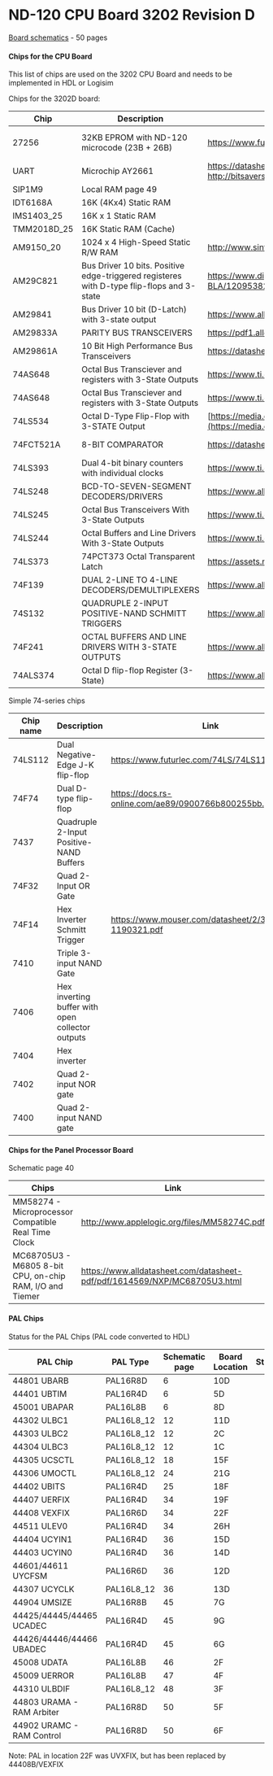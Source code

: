 # ND-120 CPU Board 3202 Revision D #

[Board schematics](3202-REV-D-OCT-87-600DPI.pdf) - 50 pages

#### Chips for the CPU Board ####

This list of chips are used on the 3202 CPU Board and needs to be implemented in HDL or Logisim

Chips for the 3202D board:

| Chip        | Description                                              | Link                                                                          |  Status                   |
|-------------|----------------------------------------------------------|-------------------------------------------------------------------------------|---------------------------|
| 27256       | 32KB EPROM with ND-120 microcode (23B + 26B)             | https://www.futurlec.com/Memory/27256_Datasheet.shtml                         | EPROM content secured     |
| UART        | Microchip AY2661                                         | https://datasheetspdf.com/pdf-file/1412058/SMSC/COM2661-3/1 http://bitsavers.org/components/microchipTechnology/_dataBooks/1990_Microchip_Data_Book.pdf |Not started |
| SIP1M9      | Local RAM page 49                                        | |
| IDT6168A    | 16K (4Kx4) Static RAM                                    | |
| IMS1403_25  | 16K x 1 Static RAM                                       | |
| TMM2018D_25 | 16K Static RAM (Cache)                                   | |
| AM9150_20   | 1024 x 4 High-Speed Static R/W RAM                       | http://www.sintran.com/library/libother/extern/AM9150.pdf |
| AM29C821    | Bus Driver 10 bits. Positive edge-triggered registeres with D-type flip-flops and 3-state| https://www.digikey.com/en/products/detail/rochester-electronics-llc/AM29C821-BLA/12095382 |
| AM29841     | Bus Driver 10 bit (D-Latch) with 3-state output          | https://www.alldatasheet.com/datasheet-pdf/pdf/107079/AMD/AM29841.html | 
| AM29833A    | PARITY BUS TRANSCEIVERS                                  | https://pdf1.alldatasheet.com/datasheet-pdf/view/165880/AMD/AM29833A.html | 
| AM29861A    | 10 Bit High Performance Bus Transceivers                 | https://datasheetspdf.com/datasheet/AM29861.html |
| 74AS648     | Octal Bus Transciever and registers with 3-State Outputs | https://www.ti.com/lit/ds/symlink/sn74als648a.pdf | 
| 74AS648     | Octal Bus Transciever and registers with 3-State Outputs | https://www.ti.com/lit/ds/symlink/sn54as646.pdf| 
| 74LS534     | Octal D-Type Flip-Flop with 3-STATE Output               | [https://media.digikey.com/pdf/Data%20Sheets/Fairchild%20PDFs/DM74LS534.pdf](https://media.digikey.com/pdf/Data%20Sheets/Fairchild%20PDFs/DM74LS534.pdf) | 
| 74FCT521A   | 8-BIT COMPARATOR                                         | https://datasheetspdf.com/pdf-file/1348201/IDT/IDT74FCT521AT/1 | Easy to recreate | 
| 74LS393     | Dual 4-bit binary counters with individual clocks        | https://www.ti.com/lit/ds/symlink/sn74ls390.pdf |
| 74LS248     | BCD-TO-SEVEN-SEGMENT DECODERS/DRIVERS                    | https://www.alldatasheet.com/datasheet-pdf/pdf/5697/MOTOROLA/SN54/74LS248.html | 
| 74LS245     | Octal Bus Transceivers With 3-State Outputs              | https://www.ti.com/lit/ds/symlink/sn74ls245.pdf | Not started |
| 74LS244     | Octal Buffers and Line Drivers With 3-State Outputs      | https://www.ti.com/lit/ds/symlink/sn74ls244.pdf |
| 74LS373     | 74PCT373 Octal Transparent Latch                         | https://assets.nexperia.com/documents/data-sheet/74HC_HCT373.pdf |
| 74F139      | DUAL 2-LINE TO 4-LINE DECODERS/DEMULTIPLEXERS            | https://www.alldatasheet.com/view.jsp?Searchword=SN74S139 |
| 74S132      | QUADRUPLE 2-INPUT POSITIVE-NAND SCHMITT TRIGGERS         | https://www.alldatasheet.com/datasheet-pdf/pdf/27365/TI/SN74S132.html | 
| 74F241      | OCTAL BUFFERS AND LINE DRIVERS WITH 3-STATE OUTPUTS      | https://www.alldatasheet.com/view.jsp?Searchword=SN74S241 | 
| 74ALS374    | Octal D flip-flop Register (3-State)                     | https://www.alldatasheet.com/datasheet-pdf/pdf/15260/PHILIPS/74ALS374.html| |

Simple 74-series chips

| Chip name | Description                                      | Link                                                     |
|-----------|--------------------------------------------------|----------------------------------------------------------|
| 74LS112   | Dual Negative-Edge J-K flip-flop                 | https://www.futurlec.com/74LS/74LS112.shtml              |
| 74F74     | Dual D-type flip-flop                            | https://docs.rs-online.com/ae89/0900766b800255bb.pdf     |
| 7437      | Quadruple 2-Input Positive-NAND Buffers          |
| 74F32     | Quad 2-Input OR Gate                             |
| 74F14     | Hex Inverter Schmitt Trigger                     | https://www.mouser.com/datasheet/2/308/74F14-1190321.pdf |
| 7410      | Triple 3-input NAND Gate                         |
| 7406      | Hex inverting buffer with open collector outputs |
| 7404      | Hex inverter                                     |
| 7402      | Quad 2-input NOR gate                            |
| 7400      | Quad 2-input NAND gate                           |

#### Chips for the Panel Processor Board ####

Schematic page 40

| Chips                                                    | Link   |  Status |
|----------------------------------------------------------|--------|---------|
| MM58274 -  Microprocessor Compatible Real Time Clock     | http://www.applelogic.org/files/MM58274C.pdf | |
| MC68705U3 - M6805 8-bit CPU, on-chip RAM, I/O and Tiemer | https://www.alldatasheet.com/datasheet-pdf/pdf/1614569/NXP/MC68705U3.html | We dont have a ROM dump of the code in this CHIP. It should be 4K. Waiting for read by http://matthieu.benoit.free.fr/device_list.htm |

#### PAL Chips ####

Status for the PAL Chips (PAL code converted to HDL)

| PAL Chip                  | PAL Type       | Schematic page | Board Location | Status |
|---------------------------|----------------|----------------|----------------|--------|
| 44801 UBARB               | PAL16R8D       | 6              | 10D            |        |
| 44401 UBTIM               | PAL16R4D       | 6              | 5D             |        |
| 45001 UBAPAR              | PAL16L8B       | 6              | 8D             |        |
| 44302 ULBC1               | PAL16L8_12     | 12             | 11D            |        |
| 44303 ULBC2               | PAL16L8_12     | 12             | 2C             |        |
| 44304 ULBC3               | PAL16L8_12     | 12             | 1C             |        |
| 44305 UCSCTL              | PAL16L8_12     | 18             | 15F            |        |
| 44306 UMOCTL              | PAL16L8_12     | 24             | 21G            |        |
| 44402 UBITS               | PAL16R4D       | 25             | 18F            |        |
| 44407 UERFIX              | PAL16R4D       | 34             | 19F            |        |
| 44408 VEXFIX              | PAL16R6D       | 34             | 22F            |        |
| 44511 ULEV0               | PAL16R4D       | 34             | 26H            |        |
| 44404 UCYIN1              | PAL16R4D       | 36             | 15D            |        |
| 44403 UCYIN0              | PAL16R4D       | 36             | 14D            |        |
| 44601/44611 UYCFSM        | PAL16R6D       | 36             | 12D            |        |
| 44307 UCYCLK              | PAL16L8_12     | 36             | 13D            |        |
| 44904 UMSIZE              | PAL16R8B       | 45             | 7G             |        |
| 44425/44445/44465 UCADEC  | PAL16R4D       | 45             | 9G             |        |
| 44426/44446/44466 UBADEC  | PAL16R4D       | 45             | 6G             |        |
| 45008 UDATA               | PAL16L8B       | 46             | 2F             |        |
| 45009 UERROR              | PAL16L8B       | 47             | 4F             |        |
| 44310 ULBDIF              | PAL16L8_12     | 48             | 3F             |        |
| 44803 URAMA - RAM Arbiter | PAL16R8D       | 50             | 5F             |        |
| 44902 URAMC - RAM Control | PAL16R8D       | 50             | 6F             |        |

Note: PAL in location 22F was UVXFIX, but has been replaced by 44408B/VEXFIX
